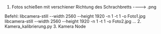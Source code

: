 1. Fotos schießen mit verschiener Richtung des Schrachbretts ---->  .png

  Befehl: libcamera-still --width 2560 --height 1920 -n 1 -t 1 -o Foto1.jpg
          libcamera-still --width 2560 --height 1920 -n 1 -t 1 -o Foto2.jpg
          ...
2. Kamera_kalibrierung.py
3. Kamera Node
